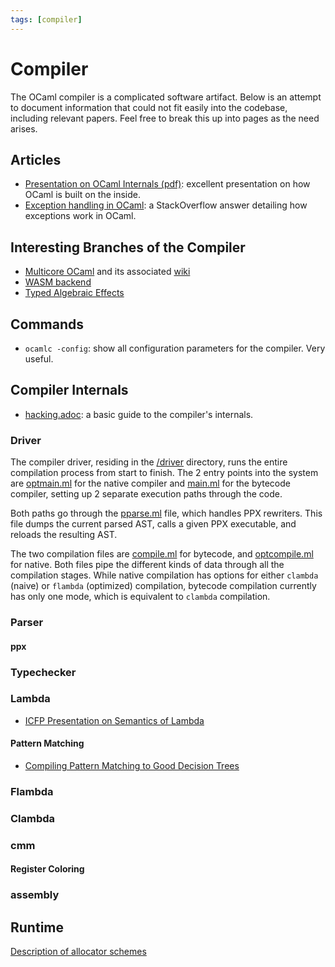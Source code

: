 ```yaml
---
tags: [compiler]
---
```


# Compiler

The OCaml compiler is a complicated software artifact. Below is an attempt to document information that could not fit easily into the codebase, including relevant papers. Feel free to break this up into pages as the need arises.

## Articles

* [Presentation on OCaml Internals (pdf)](/assets/pdf/ocaml_internals.pdf):
excellent presentation on how OCaml is built on the inside.
* [Exception handling in OCaml](https://stackoverflow.com/questions/8564025/ocaml-internals-exceptions):
a StackOverflow answer detailing how exceptions work in OCaml.

## Interesting Branches of the Compiler

* [Multicore OCaml](https://github.com/ocamllabs/ocaml-multicore) and its associated
[wiki](https://github.com/ocamllabs/ocaml-multicore/wiki)
* [WASM backend](https://github.com/SanderSpies/ocaml/tree/wasm-backend)
* [Typed Algebraic Effects](https://github.com/lpw25/ocaml-typed-effects)

## Commands

* `ocamlc -config`:
show all configuration parameters for the compiler. Very useful.

## Compiler Internals

* [hacking.adoc](https://github.com/ocaml/ocaml/blob/trunk/HACKING.adoc): a basic guide to the compiler's internals.

### Driver

The compiler driver, residing in the [/driver](https://github.com/ocaml/ocaml/tree/trunk/driver) directory,
runs the entire compilation process from start to finish.
The 2 entry points into the system are [optmain.ml](https://github.com/ocaml/ocaml/blob/trunk/driver/optmain.ml)
for the native compiler and [main.ml](https://github.com/ocaml/ocaml/blob/trunk/driver/main.ml)
for the bytecode compiler,
setting up 2 separate execution paths through the code.

Both paths go through the [pparse.ml](https://github.com/ocaml/ocaml/blob/trunk/driver/pparse.ml) file,
which handles PPX rewriters.
This file dumps the current parsed AST, calls a given PPX executable,
and reloads the resulting AST.

The two compilation files are [compile.ml](https://github.com/ocaml/ocaml/blob/trunk/driver/compile.ml)
for bytecode, and [optcompile.ml](https://github.com/ocaml/ocaml/blob/trunk/driver/optcompile.ml) for native.
Both files pipe the different kinds of data through all the compilation stages.
While native compilation has options for
either `clambda` (naive) or `flambda` (optimized) compilation, bytecode compilation currently has only
one mode, which is equivalent to `clambda` compilation.

### Parser
#### ppx
### Typechecker
### Lambda
* [ICFP Presentation on Semantics of Lambda](https://www.youtube.com/watch?v=R3Uk9gt90Tk)
#### Pattern Matching

* [Compiling Pattern Matching to Good Decision Trees](http://moscova.inria.fr/~maranget/papers/ml05e-maranget.pdf)

### Flambda
### Clambda
### cmm
#### Register Coloring
### assembly

## Runtime

[Description of allocator schemes](http://gallium.inria.fr/~scherer/doc/chameau-sur-le-plateau/2019-10-08-damien-doligez-major-allocator.org)
